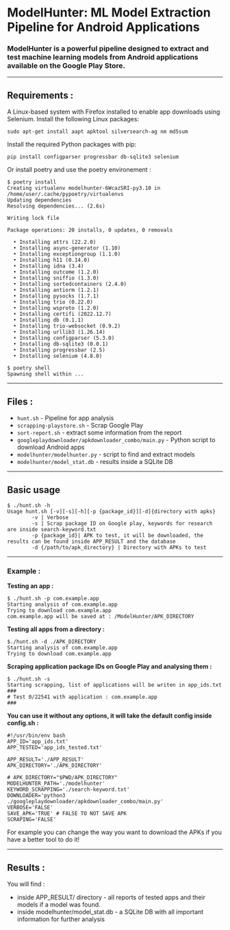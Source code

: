 # ModelHunter: ML Model Extraction Pipeline for Android Applications

### ModelHunter is a powerful pipeline designed to extract and test machine learning models from Android applications available on the Google Play Store.

---
## Requirements : 

A Linux-based system with Firefox installed to enable app downloads using Selenium.
Install the following Linux packages:

```console
sudo apt-get install aapt apktool silversearch-ag nm md5sum
```

Install the required Python packages with pip:
```
pip install configparser progressbar db-sqlite3 selenium
```

Or install poetry and use the poetry environement : 
```console
$ poetry install
Creating virtualenv modelhunter-6WcazSRI-py3.10 in /home/user/.cache/pypoetry/virtualenvs
Updating dependencies
Resolving dependencies... (2.6s)

Writing lock file

Package operations: 20 installs, 0 updates, 0 removals

  • Installing attrs (22.2.0)
  • Installing async-generator (1.10)
  • Installing exceptiongroup (1.1.0)
  • Installing h11 (0.14.0)
  • Installing idna (3.4)
  • Installing outcome (1.2.0)
  • Installing sniffio (1.3.0)
  • Installing sortedcontainers (2.4.0)
  • Installing antiorm (1.2.1)
  • Installing pysocks (1.7.1)
  • Installing trio (0.22.0)
  • Installing wsproto (1.2.0)
  • Installing certifi (2022.12.7)
  • Installing db (0.1.1)
  • Installing trio-websocket (0.9.2)
  • Installing urllib3 (1.26.14)
  • Installing configparser (5.3.0)
  • Installing db-sqlite3 (0.0.1)
  • Installing progressbar (2.5)
  • Installing selenium (4.8.0)

$ poetry shell 
Spawning shell within ...

```

---
## Files : 

- `hunt.sh` - Pipeline for app analysis
- `scrapping-playstore.sh` - Scrap Google Play 
- `sort-report.sh` - extract some information from the report
- `googleplaydownloader/apkdownloader_combo/main.py` -  Python script to download Android apps
- `modelhunter/modelhunter.py` - script to find and extract models 
- `modelhunter/model_stat.db` - results inside a SQLite DB 




---
## Basic usage

```console
$ ./hunt.sh -h
Usage hunt.sh [-v][-s][-h][-p {package_id}][-d]{directory with apks}
		-v | Verbose
		-s | Scrap package ID on Google play, keywords for research are inside search-keyword.txt
		-p {package_id}| APK to test, it will be downloaded, the results can be found inside APP_RESULT and the database
		-d {/path/to/apk_directory} | Directory with APKs to test 
```

--- 

### Example : 

**Testing an app :**

```console
$ ./hunt.sh -p com.example.app
Starting analysis of com.example.app
Trying to download com.example.app
com.example.app will be saved at : /ModelHunter/APK_DIRECTORY
```

**Testing all apps from a directory :**

```console
$./hunt.sh -d ./APK_DIRECTORY
Starting analysis of com.example.app
Trying to download com.example.app
```


**Scraping application package IDs on Google Play and analysing them :**

```
$ ./hunt.sh -s
Starting scrapping, list of applications will be writen in app_ids.txt
###
# Test 0/22541 with application : com.example.app
###
```



**You can use it without any options, it will take the default config inside config.sh :**
```
#!/usr/bin/env bash
APP_ID='app_ids.txt'
APP_TESTED='app_ids_tested.txt'

APP_RESULT='./APP_RESULT'
APK_DIRECTORY='./APK_DIRECTORY'

# APK_DIRECTORY="$PWD/APK_DIRECTORY"
MODELHUNTER_PATH='./modelhunter'
KEYWORD_SCRAPPING='./search-keyword.txt'
DOWNLOADER='python3 ./googleplaydownloader/apkdownloader_combo/main.py'
VERBOSE='FALSE'
SAVE_APK='TRUE' # FALSE TO NOT SAVE APK
SCRAPING='FALSE'
```

For example you can change the way you want to download the APKs if you have a better tool to do it!

---

## Results : 
You will find : 
- inside APP_RESULT/ directory - all reports of tested apps and their models if a model was found.
- inside modelhunter/model_stat.db - a SQLite DB with all important information for further analysis 
